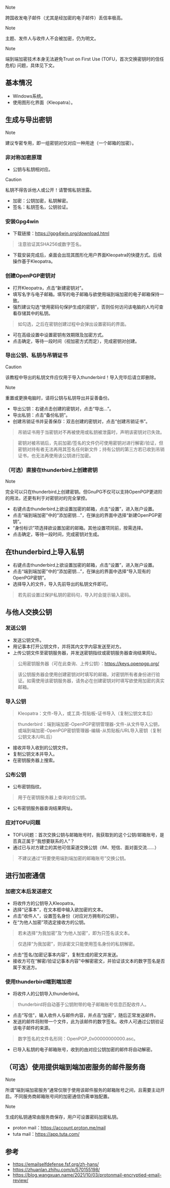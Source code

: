 
> [!NOTE]
> 跨国收发电子邮件（尤其是经加密的电子邮件）丢信率极高。

> [!NOTE]
> 主题、发件人与收件人不会被加密，仍为明文。

> [!NOTE]
> 端到端加密技术本身无法避免Trust on First Use (TOFU，首次交换密钥时的信任危机) 问题，具体见下文。

## 基本情况

- Windows系统。
- 使用图形化界面（Kleopatra）。

## 生成与导出密钥

> [!NOTE]
> 建议专密专用，即一组密钥对仅对应一种用途（一个邮箱的加密）。

### 非对称加密原理

- 公钥与私钥相对应。

> [!CAUTION]
> 私钥不得告诉他人或公开！请警惕私钥泄露。

- 加密：公钥加密，私钥解密。
- 签名：私钥签名，公钥验证。

### 安装Gpg4win

- 下载链接：https://gpg4win.org/download.html

> 注意验证其SHA256或数字签名。

- 下载安装完成后，桌面会出现其图形化用户界面Kleopatra的快捷方式。后续操作基于Kleopatra。

### 创建OpenPGP密钥对

- 打开Kleopatra，点击“新建密钥对”。
- 填写名字与电子邮箱。填写的电子邮箱与欲使用端到端加密的电子邮箱保持一致。
- 强烈建议勾选“使用密码句保护生成的密钥”，否则任何访问该电脑的人均可查看存储其中的私钥。

> 如勾选，之后在密钥创建过程中会弹出设置密码的界面。

- 可在高级设置中设置密钥有效期限及加密方式。
- 点击确定，等待一段时间（视加密方式而定），完成密钥对创建。

### 导出公钥、私钥与吊销证书

> [!CAUTION]
> 该教程中导出的私钥文件应仅用于导入thunderbird！导入完毕后请立即删除。

> [!NOTE]
> 重置或更换电脑时，请将公钥与私钥导出并妥善备份。

- 导出公钥：右键点击创建的密钥对，点击“导出…”。
- 导出私钥：点击“备份私钥”。
- 创建吊销证书并妥善保存：双击创建的密钥对，点击“创建吊销证书”。

> 吊销证书用于当密钥对不再被使用或私钥被泄露时，声明该密钥对已失效。

> 密钥对被吊销后，先前加密/签名的文件仍可使用密钥对进行解密/验证，但密钥对持有者无法再用其签名任何新文件；持有公钥的第三方若已收到吊销证书，也无法再使用该公钥进行加密。

### （可选）直接在thunderbird上创建密钥

> [!NOTE]
> 完全可以只在thunderbird上创建密钥。但GnuPG不仅可以支持OpenPGP更进阶的用法，还更有利于对密钥对的完全掌控。

- 右键点击thunderbird上欲设置加密的邮箱，点击“设置”，进入账户设置。
- 点击“端到端加密”中的“添加密钥…”，在弹出的界面中选择“新建OpenPGP密钥”。
- “身份标识”项选择欲设置加密的邮箱。其他设置项同前，按需选择。
- 点击确定，等待一段时间，完成密钥对生成。

## 在thunderbird上导入私钥

- 右键点击thunderbird上欲设置加密的邮箱，点击“设置”，进入账户设置。
- 点击“端到端加密”中的“添加密钥…”，在弹出的界面中选择“导入现有的OpenPGP密钥”。
- 选择导入的文件，导入先前导出的私钥文件即可。

> 若先前设置过保护私钥的密码句，导入时会提示输入密码。

## 与他人交换公钥

### 发送公钥

- 发送公钥文件。
- 用记事本打开公钥文件，并将其内文字内容发送至对方。
- 上传公钥文件至密钥服务器，并发送密钥指纹或密钥服务器查询结果网址。

> 公用密钥服务器（可在此查询、上传公钥）：https://keys.openpgp.org/

> 该公钥服务器会使用创建密钥对时填写的邮箱，对密钥所有者身份进行验证。如需使用该密钥服务器，请务必在创建密钥对时填写欲使用加密的真实邮箱。

### 导入公钥

> Kleopatra：文件-导入，或工具-剪贴板-证书导入（复制公钥文本后）

> thunderbird：端到端加密-OpenPGP密钥管理器-文件-从文件导入公钥，或端到端加密-OpenPGP密钥管理器-编辑-从剪贴板/URL导入密钥（复制公钥文本/URL后）

- 接收并导入收到的公钥文件。
- 复制公钥文本并导入。
- 在密钥服务器上搜索。

### 公布公钥

- 公布密钥指纹。

> 用于在密钥服务器上查询对应公钥。

- 公布密钥服务器查询结果网址。

### 应对TOFU问题

- TOFU问题：首次交换公钥与邮箱账号时，我获取到的这个公钥/邮箱账号，是否真正属于“我想要联系的人”？
- 通过已与对方建立的其他可信渠道交换公钥（IM、短信、面对面交流……）

> 不建议通过“将要使用端到端加密的邮箱账号”交换公钥。

## 进行加密通信

### 加密文本后发送密文

- 将收件方的公钥导入Kleopatra。
- 选择“记事本”，在文本框中输入欲加密的文本。
- 点击“收件人”，设置签名身份（对应对方拥有的公钥）。
- 在“为他人加密”项选定接收方的公钥。

> 若未选择“为我加密”及“为他人加密”，即为只签名该文本。

> 仅选择“为我加密”，则该密文只能使用签名身份的私钥解密。

- 点击“签名/加密记事本内容”，复制生成的密文并发送。
- 接收方可在“解密/验证记事本内容”中解密密文，并验证该文本的数字签名是否属于发送方。

### 使用thunderbird端到端加密

- 将收件人的公钥导入thunderbird。

> thunderbird将自动基于公钥附带的电子邮箱账号信息匹配收件人。

- 点击“写信”，输入收件人与邮件内容，并点击“加密”，随后正常发送邮件。
- 发送的邮件将附带一个文件，此为该邮件的数字签名。收件人可通过公钥验证该电子邮件的来源。

> 数字签名的文件名形同：OpenPGP_0x00000000000.asc。

- 已导入私钥的电子邮箱账号，收到的由对应公钥加密的邮件将自动解密。

## （可选）使用提供端到端加密服务的邮件服务商

> [!NOTE]
> 所谓“端到端加密服务”通常仅限于使用该邮件服务的邮箱账号之间，且需要主动开启。不同服务商邮箱账号间的加密通信仍需单独配置。

> [!NOTE]
> 生成的私钥通常由服务商保存，用户可设置密码加密私钥。

- proton mail：https://account.proton.me/mail
- tuta mail：https://app.tuta.com/

## 参考

- https://emailselfdefense.fsf.org/zh-hans/
- https://zhuanlan.zhihu.com/p/570155198/
- https://blog.wangxuan.name/2021/10/03/protonmail-encryptied-email-review/